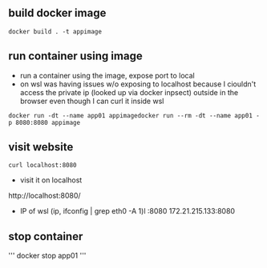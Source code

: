 ## build docker image
```
docker build . -t appimage
```

## run container using image
- run a container using the image, expose port to local
- on wsl was having issues w/o exposing to localhost because I ciouldn't access the private ip (looked up via docker inpsect) outside in the browser even though I can curl it inside wsl

```
docker run -dt --name app01 appimagedocker run --rm -dt --name app01 -p 8080:8080 appimage
```

## visit website
```
curl localhost:8080
```

- visit it on localhost

http://localhost:8080/

- IP of wsl (ip, ifconfig | grep eth0 -A 1)l
<ip>:8080
172.21.215.133:8080

## stop container 
'''
docker stop app01
'''

